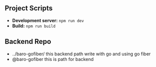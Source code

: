 ## Project Scripts

- **Development server:** `npm run dev`
- **Build:** `npm run build`


## Backend Repo

- ../baro-gofiber/ this backend  path write with go and using go fiber
- @baro-gofiber this is path for backend
